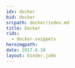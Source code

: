```yaml
---
idx: docker
bid: docker
srcpath: docker/index.md
title: Docker
rids:
  - docker-snippets
heroimgpath:
date: 2017.6.10
layout: binder.jade
---
```

